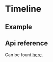 # Timeline


## Example

## Api reference

Can be fount [here](/generated/classes/_index_d_._tsk_js_.tsk.html#timeline).
